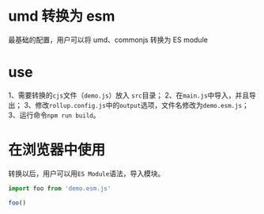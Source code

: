 # umd 转换为 esm

最基础的配置，用户可以将 umd、commonjs 转换为 ES module

# use
1、需要转换的`cjs`文件（`demo.js`）放入 `src`目录；
2、在`main.js`中导入，并且导出；
3、修改`rollup.config.js`中的`output`选项，文件名修改为`demo.esm.js`；
3、运行命令`npm run build`。

# 在浏览器中使用

转换以后，用户可以用`ES Module`语法，导入模块。
```js
import foo from 'demo.esm.js'

foo()
```